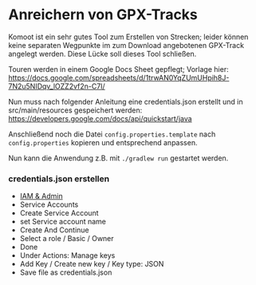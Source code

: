 # Anreichern von GPX-Tracks
Komoot ist ein sehr gutes Tool zum Erstellen von Strecken; leider können keine separaten Wegpunkte im zum  Download angebotenen GPX-Track angelegt werden. Diese Lücke soll dieses Tool schließen.

Touren werden in einem Google Docs Sheet gepflegt; Vorlage hier: https://docs.google.com/spreadsheets/d/1trwAN0YqZUmUHpih8J-7N2u5NIDqv_lOZZ2vf2n-C7I/

Nun muss nach folgender Anleitung eine credentials.json erstellt und in src/main/resources gespeichert werden: https://developers.google.com/docs/api/quickstart/java

Anschließend noch die Datei ```config.properties.template``` nach ```config.properties``` kopieren und entsprechend anpassen.

Nun kann die Anwendung z.B. mit ```./gradlew run``` gestartet werden.

### credentials.json erstellen
* [IAM & Admin](https://console.cloud.google.com/iam-admin/iam)
* Service Accounts
* Create Service Account
* set Service account name
* Create And Continue
* Select a role / Basic / Owner
* Done
* Under Actions: Manage keys
* Add Key / Create new key / Key type: JSON
* Save file as credentials.json